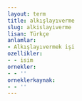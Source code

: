 ```yaml
---
layout: term
title: alkışlayıverme
slug: alkislayiverme
lisan: Türkçe
anlamlar:
- Alkışlayıvermek işi
ozellikler:
- - isim
ornekler:
- - ''
orneklerkaynak:
- - ''
---
```

